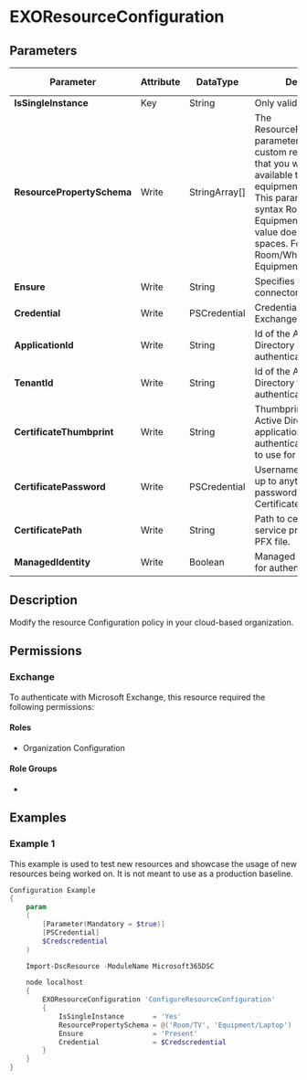 ﻿# EXOResourceConfiguration

## Parameters

| Parameter | Attribute | DataType | Description | Allowed Values |
| --- | --- | --- | --- | --- |
| **IsSingleInstance** | Key | String | Only valid value is 'Yes'. | `Yes` |
| **ResourcePropertySchema** | Write | StringArray[] | The ResourcePropertySchema parameter specifies the custom resource property that you want to make available to room or equipment mailboxes. This parameter uses the syntax Room/<Text> or Equipment/<Text> where the <Text> value doesn't contain spaces. For example, Room/Whiteboard or Equipment/Van. | |
| **Ensure** | Write | String | Specifies if this Outbound connector should exist. | `Present`, `Absent` |
| **Credential** | Write | PSCredential | Credentials of the Exchange Global Admin | |
| **ApplicationId** | Write | String | Id of the Azure Active Directory application to authenticate with. | |
| **TenantId** | Write | String | Id of the Azure Active Directory tenant used for authentication. | |
| **CertificateThumbprint** | Write | String | Thumbprint of the Azure Active Directory application's authentication certificate to use for authentication. | |
| **CertificatePassword** | Write | PSCredential | Username can be made up to anything but password will be used for CertificatePassword | |
| **CertificatePath** | Write | String | Path to certificate used in service principal usually a PFX file. | |
| **ManagedIdentity** | Write | Boolean | Managed ID being used for authentication. | |

## Description

Modify the resource Configuration policy in your cloud-based organization.

## Permissions

### Exchange

To authenticate with Microsoft Exchange, this resource required the following permissions:

#### Roles

- Organization Configuration

#### Role Groups

-

## Examples

### Example 1

This example is used to test new resources and showcase the usage of new resources being worked on.
It is not meant to use as a production baseline.

```powershell
Configuration Example
{
    param
    (
        [Parameter(Mandatory = $true)]
        [PSCredential]
        $Credscredential
    )

    Import-DscResource -ModuleName Microsoft365DSC

    node localhost
    {
        EXOResourceConfiguration 'ConfigureResourceConfiguration'
        {
            IsSingleInstance       = 'Yes'
            ResourcePropertySchema = @('Room/TV', 'Equipment/Laptop')
            Ensure                 = 'Present'
            Credential             = $Credscredential
        }
    }
}
```

